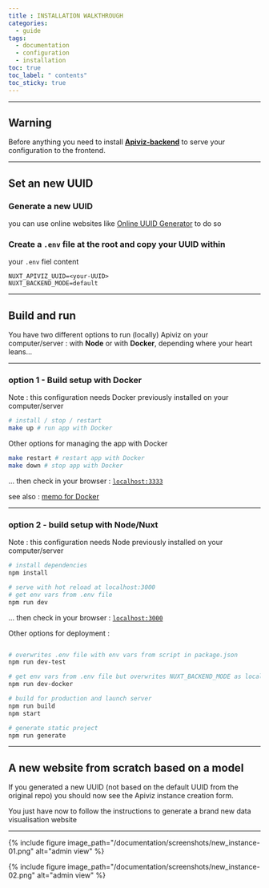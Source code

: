 ```yaml
---
title : INSTALLATION WALKTHROUGH
categories:
  - guide
tags:
  - documentation
  - configuration
  - installation
toc: true
toc_label: " contents"
toc_sticky: true
---
```



--------

## Warning

Before anything you need to install **[Apiviz-backend](https://github.com/co-demos/apiviz-backend)** to serve your configuration to the frontend.

--------

## Set an new UUID

### Generate a new UUID

you can use online websites like [Online UUID Generator](https://www.uuidgenerator.net/) to do so

### Create a `.env` file at the root and copy your UUID within

your `.env` fiel content

```shell
NUXT_APIVIZ_UUID=<your-UUID>
NUXT_BACKEND_MODE=default
```

--------

## Build and run 

You have two different options to run (locally) Apiviz on your computer/server : with **Node** or with **Docker**, depending where your heart leans...

--------

### option 1 - Build setup with Docker

Note : this configuration needs Docker previously installed on your computer/server

```bash
# install / stop / restart
make up # run app with Docker
```

Other options for managing the app with Docker

```bash
make restart # restart app with Docker
make down # stop app with Docker
```

... then check in your browser : [`localhost:3333`](localhost:3333)

see also : [memo for Docker](https://medium.com/the-code-review/clean-out-your-docker-images-containers-and-volumes-with-single-commands-b8e38253c271)

-------

### option 2 - build setup with Node/Nuxt

Note : this configuration needs Node previously installed on your computer/server

```bash
# install dependencies
npm install

# serve with hot reload at localhost:3000
# get env vars from .env file
npm run dev
```

... then check in your browser : [`localhost:3000`](localhost:3000)

Other options for deployment :

```bash

# overwrites .env file with env vars from script in package.json
npm run dev-test

# get env vars from .env file but overwrites NUXT_BACKEND_MODE as local backend served with Docker
npm run dev-docker

# build for production and launch server
npm run build
npm start

# generate static project
npm run generate
```


----- 

## A new website from scratch based on a model

If you generated a new UUID (not based on the default UUID from the original repo) you should now see the Apiviz instance creation form.

You just have now to follow the instructions to generate a brand new data visualisation website

-------

{% include figure image_path="/documentation/screenshots/new_instance-01.png" alt="admin view" %}

{% include figure image_path="/documentation/screenshots/new_instance-02.png" alt="admin view" %}

